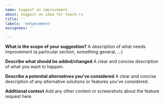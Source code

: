 ```yaml
---
name: Suggest an improvement
about: Suggest an idea for teach-rs
title: ''
labels: 'enhancement'
assignees: ''

---
```


**What is the scope of your suggestion?**
A description of what needs improvement (a particular section, something general, ...)

**Describe what should be added/changed**
A clear and concise description of what you want to happen.

**Describe a potential alternatives you've considered**
A clear and concise description of any alternative solutions or features you've considered.

**Additional context**
Add any other context or screenshots about the feature request here.
